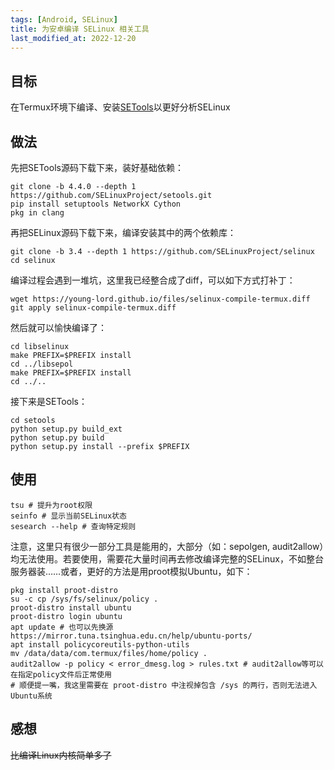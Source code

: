 ```yaml
---
tags: [Android, SELinux]
title: 为安卓编译 SELinux 相关工具
last_modified_at: 2022-12-20
---
```


## 目标

在Termux环境下编译、安装[SETools](https://github.com/SELinuxProject/setools)以更好分析SELinux

## 做法

先把SETools源码下载下来，装好基础依赖：

```
git clone -b 4.4.0 --depth 1 https://github.com/SELinuxProject/setools.git
pip install setuptools NetworkX Cython
pkg in clang
```

再把SELinux源码下载下来，编译安装其中的两个依赖库：

```
git clone -b 3.4 --depth 1 https://github.com/SELinuxProject/selinux
cd selinux
```

编译过程会遇到一堆坑，这里我已经整合成了diff，可以如下方式打补丁：

```
wget https://young-lord.github.io/files/selinux-compile-termux.diff
git apply selinux-compile-termux.diff
```

然后就可以愉快编译了：

```
cd libselinux
make PREFIX=$PREFIX install
cd ../libsepol
make PREFIX=$PREFIX install
cd ../..
```

接下来是SETools：

```
cd setools
python setup.py build_ext
python setup.py build
python setup.py install --prefix $PREFIX
```

## 使用

```
tsu # 提升为root权限
seinfo # 显示当前SELinux状态
sesearch --help # 查询特定规则
```

注意，这里只有很少一部分工具是能用的，大部分（如：sepolgen, audit2allow）均无法使用。若要使用，需要花大量时间再去修改编译完整的SELinux，不如整台服务器装……或者，更好的方法是用proot模拟Ubuntu，如下：

```
pkg install proot-distro
su -c cp /sys/fs/selinux/policy .
proot-distro install ubuntu
proot-distro login ubuntu
apt update # 也可以先换源 https://mirror.tuna.tsinghua.edu.cn/help/ubuntu-ports/
apt install policycoreutils-python-utils
mv /data/data/com.termux/files/home/policy .
audit2allow -p policy < error_dmesg.log > rules.txt # audit2allow等可以在指定policy文件后正常使用
# 顺便提一嘴，我这里需要在 proot-distro 中注视掉包含 /sys 的两行，否则无法进入Ubuntu系统
```

## 感想

<del>比编译Linux内核简单多了</del>
